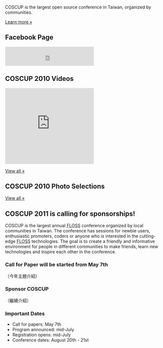 <div id="sidebar2" class="hideInMobile">
	<div class="intro">
		<p>COSCUP is the largest open source conference in Taiwan, organized by communities.</p>
		<p class="more"><a href="about/">Learn more »</a></p>
	</div>
	<h2>Facebook Page</h2>
	<iframe src="https://www.facebook.com/plugins/likebox.php?href=https%3A%2F%2Fwww.facebook.com%2Fcoscup&amp;width=288&amp;colorscheme=light&amp;show_faces=false&amp;stream=false&amp;header=true&amp;height=62" scrolling="no" frameborder="0" style="border:none; overflow:hidden; width:288px; height:62px; background-color: #fff"></iframe>
	<h2>COSCUP 2010 Videos</h2>
	<iframe class="video" title="YouTube video player" width="288" height="246" src="http://www.youtube.com/embed/sr8uVCBxXcU" frameborder="0"  allowfullscreen="allowfullscreen"></iframe>
	<p class="more"><a href="#">View all »</a></p>
	<h2>COSCUP 2010 Photo Selections</h2>
	<div class="images"></div>
	<p class="more"><a href="http://www.flickr.com/groups/coscup2010-selection/pool/">View all »</a></p>
</div>

## COSCUP 2011 is calling for sponsorships!

COSCUP is the largest annual <abbr title="Free/Libre/Open Source Software">FLOSS</abbr> conference organized by local communities in Taiwan. The conference has sessions for newbie users, enthusiastic promoters, coders or anyone who is interested in the cutting-edge <abbr title="Free/Libre/Open Source Software">FLOSS</abbr> technologies. The goal is to create a friendly and informative environment for people in different communities to make friends, learn new technologies and inspire each other in the conference.

### Call for Paper will be started from May 7th

（今年主題介紹）

### Sponsor COSCUP

（繼續介紹）

### Important Dates

* Call for papers: May 7th
* Program announced: mid-July
* Registration opens: mid-July
* Conference dates: August 20th - 21st
